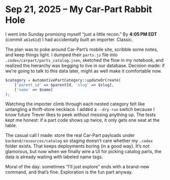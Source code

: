 # Sep 21, 2025 – My Car-Part Rabbit Hole

I went into Sunday promising myself “just a little recon.” By **4:05 PM EDT** (commit `a61e61d`) I had accidentally built an importer. Classic.

The plan was to poke around Car-Part’s mobile site, scribble some notes, and keep things light. I dumped their `parts.js` file into `.codex/carpart/parts_catalog.json`, sketched the flow in my notebook, and realized the hierarchy was begging to live in our database. Decision made: if we’re going to talk to this data later, might as well make it comfortable now.

```php
$category = AutomotivePartCategory::updateOrCreate(
    ['parent_id' => $parentId, 'slug' => $slug],
    ['name' => $name]
);
```

Watching the importer climb through each nested category felt like untangling a thrift-store necklace. I added a `--dry-run` switch because I know future Trever likes to peek without messing anything up. The tests kept me honest: if a part code shows up twice, it only gets one seat at the table.

The casual call I made: store the real Car-Part payloads under `backend/resources/catalog` so staging doesn’t care whether my `.codex` folder exists. That keeps deployments boring (in a good way). It’s not glamorous, but now when we finally wire a UI for picking catalog parts, the data is already waiting with labeled name tags.

Moral of the day: sometimes “I’ll just explore” ends with a brand-new command, and that’s fine. Exploration is the fun part anyway.
